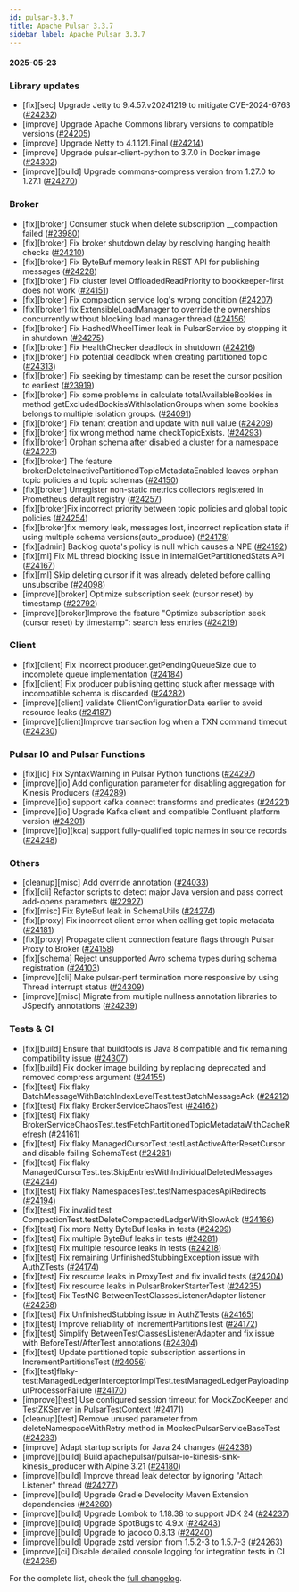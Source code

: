 ```yaml
---
id: pulsar-3.3.7
title: Apache Pulsar 3.3.7
sidebar_label: Apache Pulsar 3.3.7
---
```


#### 2025-05-23

### Library updates

- [fix][sec] Upgrade Jetty to 9.4.57.v20241219 to mitigate CVE-2024-6763 ([#24232](https://github.com/apache/pulsar/pull/24232))
- [improve] Upgrade Apache Commons library versions to compatible versions ([#24205](https://github.com/apache/pulsar/pull/24205))
- [improve] Upgrade Netty to 4.1.121.Final ([#24214](https://github.com/apache/pulsar/pull/24214))
- [improve] Upgrade pulsar-client-python to 3.7.0 in Docker image ([#24302](https://github.com/apache/pulsar/pull/24302))
- [improve][build] Upgrade commons-compress version from 1.27.0 to 1.27.1 ([#24270](https://github.com/apache/pulsar/pull/24270))

### Broker

- [fix][broker] Consumer stuck when delete subscription __compaction failed ([#23980](https://github.com/apache/pulsar/pull/23980))
- [fix][broker] Fix broker shutdown delay by resolving hanging health checks ([#24210](https://github.com/apache/pulsar/pull/24210))
- [fix][broker] Fix ByteBuf memory leak in REST API for publishing messages ([#24228](https://github.com/apache/pulsar/pull/24228))
- [fix][broker] Fix cluster level OffloadedReadPriority to bookkeeper-first does not work ([#24151](https://github.com/apache/pulsar/pull/24151))
- [fix][broker] Fix compaction service log's wrong condition ([#24207](https://github.com/apache/pulsar/pull/24207))
- [fix][broker] fix ExtensibleLoadManager to override the ownerships concurrently without blocking load manager thread ([#24156](https://github.com/apache/pulsar/pull/24156))
- [fix][broker] Fix HashedWheelTimer leak in PulsarService by stopping it in shutdown ([#24275](https://github.com/apache/pulsar/pull/24275))
- [fix][broker] Fix HealthChecker deadlock in shutdown ([#24216](https://github.com/apache/pulsar/pull/24216))
- [fix][broker] Fix potential deadlock when creating partitioned topic ([#24313](https://github.com/apache/pulsar/pull/24313))
- [fix][broker] Fix seeking by timestamp can be reset the cursor position to earliest ([#23919](https://github.com/apache/pulsar/pull/23919))
- [fix][broker] Fix some problems in calculate totalAvailableBookies in method getExcludedBookiesWithIsolationGroups when some bookies belongs to multiple isolation groups. ([#24091](https://github.com/apache/pulsar/pull/24091))
- [fix][broker] Fix tenant creation and update with null value ([#24209](https://github.com/apache/pulsar/pull/24209))
- [fix][broker] fix wrong method name checkTopicExists. ([#24293](https://github.com/apache/pulsar/pull/24293))
- [fix][broker] Orphan schema after disabled a cluster for a namespace ([#24223](https://github.com/apache/pulsar/pull/24223))
- [fix][broker] The feature brokerDeleteInactivePartitionedTopicMetadataEnabled leaves orphan topic policies and topic schemas ([#24150](https://github.com/apache/pulsar/pull/24150))
- [fix][broker] Unregister non-static metrics collectors registered in Prometheus default registry ([#24257](https://github.com/apache/pulsar/pull/24257))
- [fix][broker]Fix incorrect priority between topic policies and global topic policies ([#24254](https://github.com/apache/pulsar/pull/24254))
- [fix][broker]fix memory leak, messages lost, incorrect replication state if using multiple schema versions(auto_produce) ([#24178](https://github.com/apache/pulsar/pull/24178))
- [fix][admin] Backlog quota's policy is null which causes a NPE ([#24192](https://github.com/apache/pulsar/pull/24192))
- [fix][ml] Fix ML thread blocking issue in internalGetPartitionedStats API ([#24167](https://github.com/apache/pulsar/pull/24167))
- [fix][ml] Skip deleting cursor if it was already deleted before calling unsubscribe ([#24098](https://github.com/apache/pulsar/pull/24098))
- [improve][broker] Optimize subscription seek (cursor reset) by timestamp ([#22792](https://github.com/apache/pulsar/pull/22792))
- [improve][broker]Improve the feature "Optimize subscription seek (cursor reset) by timestamp": search less entries ([#24219](https://github.com/apache/pulsar/pull/24219))

### Client

- [fix][client] Fix incorrect producer.getPendingQueueSize due to incomplete queue implementation ([#24184](https://github.com/apache/pulsar/pull/24184))
- [fix][client] Fix producer publishing getting stuck after message with incompatible schema is discarded ([#24282](https://github.com/apache/pulsar/pull/24282))
- [improve][client] validate ClientConfigurationData earlier to avoid resource leaks ([#24187](https://github.com/apache/pulsar/pull/24187))
- [improve][client]Improve transaction log when a TXN command timeout ([#24230](https://github.com/apache/pulsar/pull/24230))

### Pulsar IO and Pulsar Functions

- [fix][io] Fix SyntaxWarning in Pulsar Python functions ([#24297](https://github.com/apache/pulsar/pull/24297))
- [improve][io] Add configuration parameter for disabling aggregation for Kinesis Producers ([#24289](https://github.com/apache/pulsar/pull/24289))
- [improve][io] support kafka connect transforms and predicates ([#24221](https://github.com/apache/pulsar/pull/24221))
- [improve][io] Upgrade Kafka client and compatible Confluent platform version ([#24201](https://github.com/apache/pulsar/pull/24201))
- [improve][io][kca] support fully-qualified topic names in source records ([#24248](https://github.com/apache/pulsar/pull/24248))

### Others

- [cleanup][misc] Add override annotation ([#24033](https://github.com/apache/pulsar/pull/24033))
- [fix][cli] Refactor scripts to detect major Java version and pass correct add-opens parameters ([#22927](https://github.com/apache/pulsar/pull/22927))
- [fix][misc] Fix ByteBuf leak in SchemaUtils ([#24274](https://github.com/apache/pulsar/pull/24274))
- [fix][proxy] Fix incorrect client error when calling get topic metadata ([#24181](https://github.com/apache/pulsar/pull/24181))
- [fix][proxy] Propagate client connection feature flags through Pulsar Proxy to Broker ([#24158](https://github.com/apache/pulsar/pull/24158))
- [fix][schema] Reject unsupported Avro schema types during schema registration ([#24103](https://github.com/apache/pulsar/pull/24103))
- [improve][cli] Make pulsar-perf termination more responsive by using Thread interrupt status ([#24309](https://github.com/apache/pulsar/pull/24309))
- [improve][misc] Migrate from multiple nullness annotation libraries to JSpecify annotations ([#24239](https://github.com/apache/pulsar/pull/24239))

### Tests & CI

- [fix][build] Ensure that buildtools is Java 8 compatible and fix remaining compatibility issue ([#24307](https://github.com/apache/pulsar/pull/24307))
- [fix][build] Fix docker image building by replacing deprecated and removed compress argument ([#24155](https://github.com/apache/pulsar/pull/24155))
- [fix][test] Fix flaky BatchMessageWithBatchIndexLevelTest.testBatchMessageAck ([#24212](https://github.com/apache/pulsar/pull/24212))
- [fix][test] Fix flaky BrokerServiceChaosTest ([#24162](https://github.com/apache/pulsar/pull/24162))
- [fix][test] Fix flaky BrokerServiceChaosTest.testFetchPartitionedTopicMetadataWithCacheRefresh ([#24161](https://github.com/apache/pulsar/pull/24161))
- [fix][test] Fix flaky ManagedCursorTest.testLastActiveAfterResetCursor and disable failing SchemaTest ([#24261](https://github.com/apache/pulsar/pull/24261))
- [fix][test] Fix flaky ManagedCursorTest.testSkipEntriesWithIndividualDeletedMessages ([#24244](https://github.com/apache/pulsar/pull/24244))
- [fix][test] Fix flaky NamespacesTest.testNamespacesApiRedirects ([#24194](https://github.com/apache/pulsar/pull/24194))
- [fix][test] Fix invalid test CompactionTest.testDeleteCompactedLedgerWithSlowAck ([#24166](https://github.com/apache/pulsar/pull/24166))
- [fix][test] Fix more Netty ByteBuf leaks in tests ([#24299](https://github.com/apache/pulsar/pull/24299))
- [fix][test] Fix multiple ByteBuf leaks in tests ([#24281](https://github.com/apache/pulsar/pull/24281))
- [fix][test] Fix multiple resource leaks in tests ([#24218](https://github.com/apache/pulsar/pull/24218))
- [fix][test] Fix remaining UnfinishedStubbingException issue with AuthZTests ([#24174](https://github.com/apache/pulsar/pull/24174))
- [fix][test] Fix resource leaks in ProxyTest and fix invalid tests ([#24204](https://github.com/apache/pulsar/pull/24204))
- [fix][test] Fix resource leaks in PulsarBrokerStarterTest ([#24235](https://github.com/apache/pulsar/pull/24235))
- [fix][test] Fix TestNG BetweenTestClassesListenerAdapter listener ([#24258](https://github.com/apache/pulsar/pull/24258))
- [fix][test] Fix UnfinishedStubbing issue in AuthZTests ([#24165](https://github.com/apache/pulsar/pull/24165))
- [fix][test] Improve reliability of IncrementPartitionsTest ([#24172](https://github.com/apache/pulsar/pull/24172))
- [fix][test] Simplify BetweenTestClassesListenerAdapter and fix issue with BeforeTest/AfterTest annotations ([#24304](https://github.com/apache/pulsar/pull/24304))
- [fix][test] Update partitioned topic subscription assertions in IncrementPartitionsTest ([#24056](https://github.com/apache/pulsar/pull/24056))
- [fix][test]flaky-test:ManagedLedgerInterceptorImplTest.testManagedLedgerPayloadInputProcessorFailure ([#24170](https://github.com/apache/pulsar/pull/24170))
- [improve][test] Use configured session timeout for MockZooKeeper and TestZKServer in PulsarTestContext ([#24171](https://github.com/apache/pulsar/pull/24171))
- [cleanup][test] Remove unused parameter from deleteNamespaceWithRetry method in MockedPulsarServiceBaseTest ([#24283](https://github.com/apache/pulsar/pull/24283))
- [improve] Adapt startup scripts for Java 24 changes ([#24236](https://github.com/apache/pulsar/pull/24236))
- [improve][build] Build apachepulsar/pulsar-io-kinesis-sink-kinesis_producer with Alpine 3.21 ([#24180](https://github.com/apache/pulsar/pull/24180))
- [improve][build] Improve thread leak detector by ignoring "Attach Listener" thread ([#24277](https://github.com/apache/pulsar/pull/24277))
- [improve][build] Upgrade Gradle Develocity Maven Extension dependencies ([#24260](https://github.com/apache/pulsar/pull/24260))
- [improve][build] Upgrade Lombok to 1.18.38 to support JDK 24 ([#24237](https://github.com/apache/pulsar/pull/24237))
- [improve][build] Upgrade SpotBugs to 4.9.x ([#24243](https://github.com/apache/pulsar/pull/24243))
- [improve][build] Upgrade to jacoco 0.8.13 ([#24240](https://github.com/apache/pulsar/pull/24240))
- [improve][build] Upgrade zstd version from 1.5.2-3 to 1.5.7-3 ([#24263](https://github.com/apache/pulsar/pull/24263))
- [improve][ci] Disable detailed console logging for integration tests in CI ([#24266](https://github.com/apache/pulsar/pull/24266))

For the complete list, check the [full changelog](https://github.com/apache/pulsar/compare/v3.3.6...v3.3.7).
